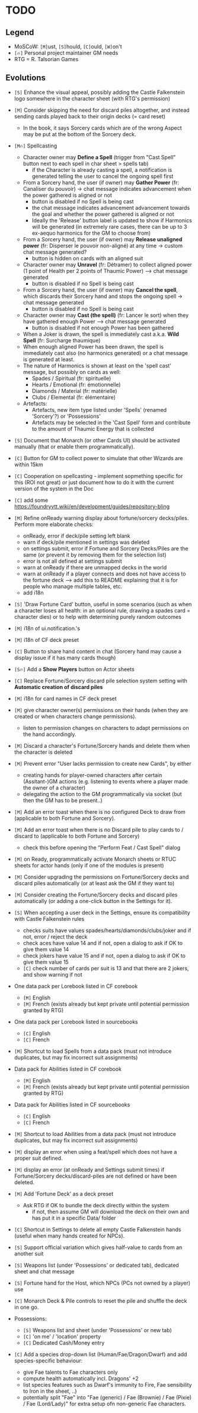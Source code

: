 # TODO

## Legend

+ MoSCoW: `[M]`ust, `[S]`hould, `[C]`ould, `[W]`on't
+ `[🔥]` Personal project maintainer GM needs
+ RTG = R. Talsorian Games

## Evolutions

+ `[S]` Enhance the visual appeal, possibly adding the Castle Falkenstein logo somewhere in the character sheet (with RTG's permission)

+ `[M]` Consider skipping the need for discard piles altogether, and instead sending cards played back to their origin decks (= card reset)
  + In the book, it says Sorcery cards which are of the wrong Aspect may be put at the bottom of the Sorcery deck.

+ `[M🔥]` Spellcasting
  + Character owner may **Define a Spell** (trigger from "Cast Spell" button next to each spell in char sheet > spells tab)
    + if the Character is already casting a spell, a notification is generated telling the user to cancel the ongoing spell first
  + From a Sorcery hand, the user (if owner) may **Gather Power** (fr: Canaliser du pouvoir) -> chat message indicates advancement when the power gathered is aligned or not
    + button is disabled if no Spell is being cast
    + the chat message indicates advancement advancement towards the goal and whether the power gathered is aligned or not
    + Ideally the 'Release' button label is updated to show if Harmonics will be generated (in extremely rare cases, there can be up to 3 ex-aequo harmonics for the GM to choose from)
  + From a Sorcery hand, the user (if owner) may **Release unaligned power** (fr: Disperser le pouvoir non-aligné) at any time -> custom chat message generated?
    + button is hidden on cards with an aligned suit
  + Character owner may **Unravel** (fr: Détramer) to collect aligned power (1 point of Health per 2 points of Thaumic Power) --> chat message generated
    + button is disabled if no Spell is being cast
  + From a Sorcery hand, the user (if owner) may **Cancel the spell**, which discards their Sorcery hand and stops the ongoing spell -> chat message generated
    + button is disabled if no Spell is being cast
  + Character owner may **Cast (the spell)** (fr: Lancer le sort) when they have gathered enough Power --> chat message generated
    + button is disabled if not enough Power has been gathered
  + When a Joker is drawn, the spell is immediately cast a.k.a. **Wild Spell** (fr: Surcharge thaumique)
  + When enough aligned Power has been drawn, the spell is immediately cast also (no harmonics generated) or a chat message is generated at least.
  + The nature of Harmonics is shown at least on the 'spell cast' message, but possibly on cards as well:
    + Spades / Spiritual (fr: spirituelle)
    + Hearts / Emotional (fr: émotionnelle)
    + Diamonds / Material (fr: matérielle)
    + Clubs / Elemental (fr: élémentaire)
  + Artefacts:
    + Artefacts, new item type listed under 'Spells' (renamed 'Sorcery'?) or 'Possessions'
    + Artefacts may be selected in the 'Cast Spell' form and contribute to the amount of Thaumic Energy that is collected

+ `[S]` Document that Monarch (or other Cards UI) should be activated manually (that or enable them programmatically).

+ `[C]` Button for GM to collect power to simulate that other Wizards are within 15km

+ `[C]` Cooperation on spellcasting - implement sopmething specific for this (ROI not great) or just document how to do it with the current version of the system in the Doc

+ `[C]` add some https://foundryvtt.wiki/en/development/guides/repository-bling

+ `[M]` Refine onReady warning display about fortune/sorcery decks/piles. Perform more elaborate checks:
  + onReady, error if deck/pile setting left blank
  + warn if deck/pile mentioned in settings was deleted
  + on settings submit, error if  Fortune and Sorcery Decks/Piles are the same (or prevent it by removing them for the selection list)
  + error is not all defined at settings submit
  + warn at onReady if there are unmapped decks in the world
  + warn at onReady if a player connects and does not have access to the fortune deck --> add this to README explaining that it is for people who manage multiple tables, etc.
  + add i18n

+ `[S]` 'Draw Fortune Card' button, useful in some scenarios (such as when a character loses all health: in an optional rule, drawing a spades card = character dies) or to help with determining purely random outcomes

+ `[M]` i18n of ui.notification.'s

+ `[M]` i18n of CF deck preset

+ `[C]` Button to share hand content in chat (Sorcery hand may cause a display issue if it has many cards though)

+ `[S🔥]` Add a **Show Players** button on Actor sheets

+ `[C]` Replace Fortune/Sorcery discard pile selection system setting with **Automatic creation of discard piles**

+ `[M]` i18n for card names in CF deck preset

+ `[M]` give character owner(s) permissions on their hands (when they are created or when characters change permissions).
  + listen to permission changes on characters to adapt permissions on the hand accordingly.

+ `[M]` Discard a character's Fortune/Sorcery hands and delete them when the character is deleted

+ `[M]` Prevent error "User <playername> lacks permission to create new Cards", by either
  + creating hands for player-owned characters after certain (Assitant-)GM actions (e.g. listening to events where a player made the owner of a character)
  + delegating the action to the GM programmatically via socket (but then the GM has to be present..)

+ `[M]` Add an error toast when there is no configured Deck to draw from (applicable to both Fortune and Sorcery).

+ `[M]` Add an error toast when there is no Discard pile to play cards to / discard to (applicable to both Fortune and Sorcery)
   + check this before opening the "Perform Feat / Cast Spell" dialog

+ `[M]` on Ready, programmatically activate Monarch sheets or RTUC sheets for actor hands (only if one of the modules is present)

+ `[M]` Consider upgrading the permissions on Fortune/Sorcery decks and discard piles automatically (or at least ask the GM if they want to)

+ `[M]` Consider creating the Fortune/Sorcery decks and discard piles automatically (or adding a one-click button in the Settings for it).

+ `[S]` When accepting a user deck in the Settings, ensure its compatibility with Castle Falkenstein rules
  + checks suits have values spades/hearts/diamonds/clubs/joker and if not, error / reject the deck
  + check aces have value 14 and if not, open a dialog to ask if OK to give them value 14
  + check jokers have value 15 and if not, open a dialog to ask if OK to give them value 15
  + `[C]` check number of cards per suit is 13 and that there are 2 jokers, and show warning if not

+ One data pack per Lorebook listed in CF corebook
  + `[M]` English
  + `[M]` French (exists already but kept private until potential permission granted by RTG)
+ One data pack per Lorebook listed in sourcebooks
  + `[C]` English
  + `[C]` French
+ `[M]` Shortcut to load Spells from a data pack (must not introduce duplicates, but may fix incorrect suit assignments)

+ Data pack for Abilities listed in CF corebook
  + `[M]` English
  + `[M]` French (exists already but kept private until potential permission granted by RTG)
+ Data pack for Abilities listed in CF sourcebooks
  + `[C]` English
  + `[C]` French
+ `[M]` Shortcut to load Abilities from a data pack (must not introduce duplicates, but may fix incorrect suit assignments)

+ `[M]` display an error when using a feat/spell which does not have a proper suit defined.

+ `[M]` display an error (at onReady and Settings submit times) if Fortune/Sorcery decks/discard-piles are not defined or have been deleted.

+ `[M]` Add 'Fortune Deck' as a deck preset
    + Ask RTG if OK to bundle the deck directly within the system
        + if not, then assume GM will download the deck on their own and has put it in a specific Data/ folder

+ `[C]` Shortcut in Settings to delete all empty Castle Falkenstein hands (useful when many hands created for NPCs).

+ `[S]` Support official variation which gives half-value to cards from an another suit

+ `[S]` Weapons list (under 'Possessions' or dedicated tab), dedicated sheet and chat message

+ `[S]` Fortune hand for the Host, which NPCs (PCs not owned by a player) use

+ `[C]` Monarch Deck & Pile controls to reset the pile and shuffle the deck in one go.

+ Possessions:
  + `[S]` Weapons list and sheet (under 'Possessions' or new tab)
  + `[C]` 'on me' / 'location' property
  + `[C]` Dedicated Cash/Money entry

+ `[C]` Add a species drop-down list (Human/Fae/Dragon/Dwarf) and add species-specific behaviour:
  + give Fae talents to Fae characters only
  + compute health automatically incl. Dragons' +2
  + list species features such as Dwarf's immunity to Fire, Fae sensibility to Iron in the sheet, ..)
  + potentially split "Fae" into "Fae (generic) / Fae (Brownie) / Fae (Pixie) / Fae (Lord/Lady)" for extra setup ofn non-generic Fae characters.
